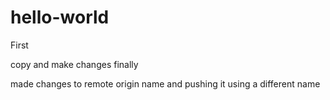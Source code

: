# hello-world
First

copy and make changes finally

made changes to remote origin name and pushing it using a
different name

